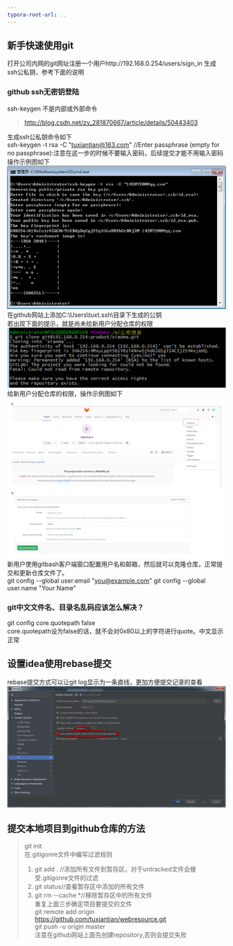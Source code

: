 ```yaml
---
typora-root-url: ..
---
```


## 新手快速使用git
打开公司内网的git网址注册一个用户http://192.168.0.254/users/sign_in
生成ssh公私钥，参考下面的说明
### github ssh无密钥登陆
 ssh-keygen 不是内部或外部命令
 > http://blog.csdn.net/zy_281870667/article/details/50443403

生成ssh公私钥命令如下  
ssh-keygen -t rsa -C "tuxiantian@163.com"  //Enter passphrase (empty for no passphrase):注意在这一步的时候不要输入密码，后续提交才能不用输入密码  
操作示例图如下  
![](/images/git/nopassword.png)  
在github网站上添加C:\Users\tuxt\.ssh\目录下生成的公钥  
若出现下面的提示，就是尚未给新用户分配仓库的权限
![](/images/git/clone_error.png)  
给新用户分配仓库的权限，操作示例图如下  
![](/images/git/assign_permission.png)  
新用户使用gitbash客户端窗口配置用户名和邮箱，然后就可以克隆仓库，正常提交和更新仓库文件了。  
git config --global user.email "you@example.com"
git config --global user.name "Your Name"
###  git中文文件名、目录名乱码应该怎么解决？
git config core.quotepath false  
core.quotepath设为false的话，就不会对0x80以上的字符进行quote。中文显示正常  

## 设置idea使用rebase提交
rebase提交方式可以让git log显示为一条直线，更加方便提交记录的查看
![](/images/git/git_idea.png)

## 提交本地项目到github仓库的方法
> git init  
> 在.gitigonre文件中编写过滤规则  
> 1. git add .	//添加所有文件到暂存区，对于untracked文件会接受.gitigonre文件的过滤  
>   2. git status//查看暂存区中添加的所有文件  
>   3. git rm --cache *//移除暂存区中的所有文件  
>     重复上面三步确定项目要提交的文件  
>     git remote add origin https://github.com/tuxiantian/webresource.git  
>     git push -u origin master  
>     注意在github网站上面先创建repository,否则会提交失败  